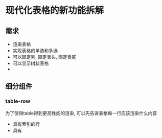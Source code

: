 # 现代化表格的新功能拆解

## 需求

- 渲染表格
- 实现表格的单选和多选
- 可以固定列, 固定表头, 固定表尾
- 可以显示树状表格
-

## 细分组件

### table-row

为了使得table得到更高性能的渲染, 可以先告诉表格每一行应该渲染什么内容

- 具有索引的行
- 具有

